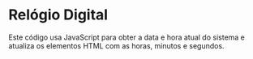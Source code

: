 # Relógio Digital

Este código usa JavaScript para obter a data e hora atual do sistema e atualiza os elementos HTML com as horas, minutos e segundos.

